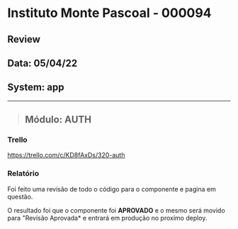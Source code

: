 # Instituto Monte Pascoal - 000094

## **Review**
## Data: 05/04/22 
## System: app

***

> ## Módulo: AUTH

### Trello
https://trello.com/c/KD8fAxDs/320-auth  

### Relatório  
Foi feito uma revisão de todo o código para o componente e pagina em questão.  

O resultado foi que o componente foi **APROVADO** e o mesmo será movido para "Revisão Aprovada* e entrará em produção no proximo deploy.  

<!-- O resultado foi que a revisão foi **REPROVADA**, sendo necessário alguns ajustes para conclusão.

Segue a lista dos ajustes necessários:

- **USUÁRIOS**
  - [ ] Erro ao adicionar novo usuário  
      Aparentemente não está sendo enviado o MP-01
  - [ ] Update Companies não existe no backend
      Função para atualizar o código do usuário entre 0 (permissão para todas unidades) ou (0-99) Permissão para a unidade com o id informado (MP-02) -->
    